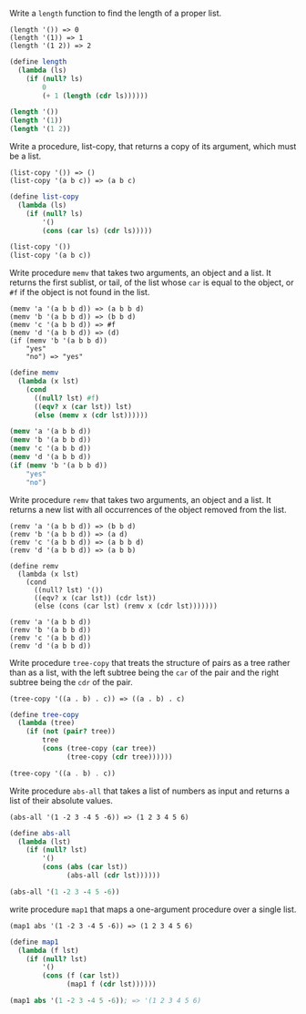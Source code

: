 
Write a `length` function to find the length of a proper list.
```
(length '()) => 0
(length '(1)) => 1
(length '(1 2)) => 2
```

```scheme
(define length
  (lambda (ls)
    (if (null? ls)
        0
        (+ 1 (length (cdr ls))))))

(length '())
(length '(1))
(length '(1 2))
```

Write a procedure, list-copy, that returns a copy of its argument,
which must be a list.
```
(list-copy '()) => ()
(list-copy '(a b c)) => (a b c)
```
```scheme
(define list-copy
  (lambda (ls)
    (if (null? ls)
        '()
        (cons (car ls) (cdr ls)))))

(list-copy '())
(list-copy '(a b c))
```

Write procedure `memv` that takes two arguments, an object and a list.
It returns the first sublist, or tail, of the list whose `car` is equal to the
object, or `#f` if the object is not found in the list.
```
(memv 'a '(a b b d)) => (a b b d)
(memv 'b '(a b b d)) => (b b d)
(memv 'c '(a b b d)) => #f
(memv 'd '(a b b d)) => (d)
(if (memv 'b '(a b b d))
    "yes"
    "no") => "yes"
```
```scheme
(define memv
  (lambda (x lst)
    (cond
      ((null? lst) #f)
      ((eqv? x (car lst)) lst)
      (else (memv x (cdr lst))))))

(memv 'a '(a b b d))
(memv 'b '(a b b d))
(memv 'c '(a b b d))
(memv 'd '(a b b d))
(if (memv 'b '(a b b d))
    "yes"
    "no")
```

Write procedure `remv` that takes two arguments, an object and a list. It
returns a new list with all occurrences of the object removed from the list.
```
(remv 'a '(a b b d)) => (b b d)
(remv 'b '(a b b d)) => (a d)
(remv 'c '(a b b d)) => (a b b d)
(remv 'd '(a b b d)) => (a b b)
```
```
(define remv
  (lambda (x lst)
    (cond
      ((null? lst) '())
      ((eqv? x (car lst)) (cdr lst))
      (else (cons (car lst) (remv x (cdr lst)))))))

(remv 'a '(a b b d))
(remv 'b '(a b b d))
(remv 'c '(a b b d))
(remv 'd '(a b b d))
```

Write procedure `tree-copy` that treats the structure of pairs as a tree rather
than as a list, with the left subtree being the `car` of the pair and the
right subtree being the `cdr` of the pair.
```
(tree-copy '((a . b) . c)) => ((a . b) . c)
```
```scheme
(define tree-copy
  (lambda (tree)
    (if (not (pair? tree))
        tree
        (cons (tree-copy (car tree))
              (tree-copy (cdr tree))))))

(tree-copy '((a . b) . c))
```

Write procedure `abs-all` that takes a list of numbers as input and returns a
list of their absolute values.
```
(abs-all '(1 -2 3 -4 5 -6)) => (1 2 3 4 5 6)
```
```scheme
(define abs-all
  (lambda (lst)
    (if (null? lst)
        '()
        (cons (abs (car lst))
              (abs-all (cdr lst))))))

(abs-all '(1 -2 3 -4 5 -6))
```

write procedure `map1` that maps a one-argument procedure over a single list.
```
(map1 abs '(1 -2 3 -4 5 -6)) => (1 2 3 4 5 6)
```
```scheme
(define map1
  (lambda (f lst)
    (if (null? lst)
        '()
        (cons (f (car lst))
              (map1 f (cdr lst))))))

(map1 abs '(1 -2 3 -4 5 -6)); => '(1 2 3 4 5 6)
```
